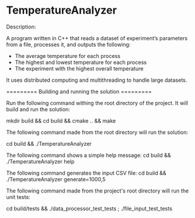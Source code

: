 # TemperatureAnalyzer
Description: 

A program written in C++ that reads a dataset of experiment’s parameters from a file, processes it, and outputs the following:
- The average temperature for each process
- The highest and lowest temperature for each process
- The experiment with the highest overall temperature 

It uses distributed computing and multithreading to handle large datasets.

========= Building and running the solution =========

Run the following command withing the root directory of the project. It will build and run the solution:

mkdir build && cd build && cmake .. && make

The following command made from the root directory will run the solution:

cd build && ./TemperatureAnalyzer

The following command shows a simple help message:
cd build && ./TemperatureAnalyzer help

The following command generates the input CSV file:
cd build && ./TemperatureAnalyzer generate=1000,5

The following command made from the project's root directory will run the unit tests:

cd build/tests && ./data_processor_test_tests ; ./file_input_test_tests
